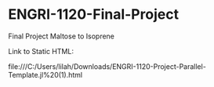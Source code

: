 # ENGRI-1120-Final-Project
Final Project Maltose to Isoprene

Link to Static HTML:

file:///C:/Users/lilah/Downloads/ENGRI-1120-Project-Parallel-Template.jl%20(1).html
